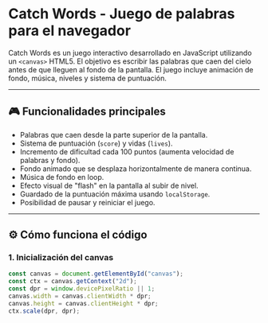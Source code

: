 
# Catch Words - Juego de palabras para el navegador

Catch Words es un juego interactivo desarrollado en JavaScript utilizando un `<canvas>` HTML5. El objetivo es escribir las palabras que caen del cielo antes de que lleguen al fondo de la pantalla. El juego incluye animación de fondo, música, niveles y sistema de puntuación.

---

## 🎮 Funcionalidades principales

- Palabras que caen desde la parte superior de la pantalla.
- Sistema de puntuación (`score`) y vidas (`lives`).
- Incremento de dificultad cada 100 puntos (aumenta velocidad de palabras y fondo).
- Fondo animado que se desplaza horizontalmente de manera continua.
- Música de fondo en loop.
- Efecto visual de "flash" en la pantalla al subir de nivel.
- Guardado de la puntuación máxima usando `localStorage`.
- Posibilidad de pausar y reiniciar el juego.

---

## ⚙️ Cómo funciona el código

### 1. Inicialización del canvas

```javascript
const canvas = document.getElementById("canvas");
const ctx = canvas.getContext("2d");
const dpr = window.devicePixelRatio || 1;
canvas.width = canvas.clientWidth * dpr;
canvas.height = canvas.clientHeight * dpr;
ctx.scale(dpr, dpr);
